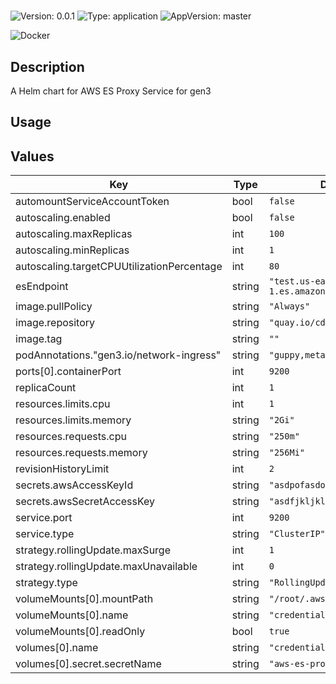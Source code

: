 # <no value>

![Version: 0.0.1](https://img.shields.io/badge/Version-0.0.1-informational?style=for-the-badge)
![Type: application](https://img.shields.io/badge/Type-application-informational?style=for-the-badge)
![AppVersion: master](https://img.shields.io/badge/AppVersion-master-informational?style=for-the-badge)

![Docker](https://img.shields.io/badge/docker-2496ED?style=for-the-badge&logo=docker&logoColor=white)

## Description

A Helm chart for AWS ES Proxy Service for gen3

## Usage
<fill out>

## Values

| Key | Type | Default | Description |
|-----|------|---------|-------------|
| automountServiceAccountToken | bool | `false` |  |
| autoscaling.enabled | bool | `false` |  |
| autoscaling.maxReplicas | int | `100` |  |
| autoscaling.minReplicas | int | `1` |  |
| autoscaling.targetCPUUtilizationPercentage | int | `80` |  |
| esEndpoint | string | `"test.us-east-1.es.amazonaws.com"` |  |
| image.pullPolicy | string | `"Always"` |  |
| image.repository | string | `"quay.io/cdis/aws-es-proxy"` |  |
| image.tag | string | `""` |  |
| podAnnotations."gen3.io/network-ingress" | string | `"guppy,metadata,spark,tube"` |  |
| ports[0].containerPort | int | `9200` |  |
| replicaCount | int | `1` |  |
| resources.limits.cpu | int | `1` |  |
| resources.limits.memory | string | `"2Gi"` |  |
| resources.requests.cpu | string | `"250m"` |  |
| resources.requests.memory | string | `"256Mi"` |  |
| revisionHistoryLimit | int | `2` |  |
| secrets.awsAccessKeyId | string | `"asdpofasdokj"` |  |
| secrets.awsSecretAccessKey | string | `"asdfjkljklj"` |  |
| service.port | int | `9200` |  |
| service.type | string | `"ClusterIP"` |  |
| strategy.rollingUpdate.maxSurge | int | `1` |  |
| strategy.rollingUpdate.maxUnavailable | int | `0` |  |
| strategy.type | string | `"RollingUpdate"` |  |
| volumeMounts[0].mountPath | string | `"/root/.aws"` |  |
| volumeMounts[0].name | string | `"credentials"` |  |
| volumeMounts[0].readOnly | bool | `true` |  |
| volumes[0].name | string | `"credentials"` |  |
| volumes[0].secret.secretName | string | `"aws-es-proxy"` |  |

